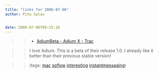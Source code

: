 ```yaml
---
title: "links for 2006-07-06"
author: Pito Salas


date: 2006-07-06T09:25:10
---
```



>>

>>   * [AdiumBeta - Adium X - Trac](<http://trac.adiumx.com/wiki/AdiumBeta>)

>>

>> I love Adium. This is a beta of their release 1.0. I already like it better
than their previous stable version!

>>

>> (tags: [mac](<http://del.icio.us/pitosalas/mac>)
[soflow](<http://del.icio.us/pitosalas/soflow>)
[interesting](<http://del.icio.us/pitosalas/interesting>)
[instantmessaging](<http://del.icio.us/pitosalas/instantmessaging>))

>>

>>


